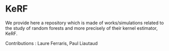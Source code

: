 # KeRF

We provide here a repository which is made of works/simulations related to the study of random forests and more precisely of their kernel estimator, KeRF.




Contributions : Laure Ferraris, Paul Liautaud
